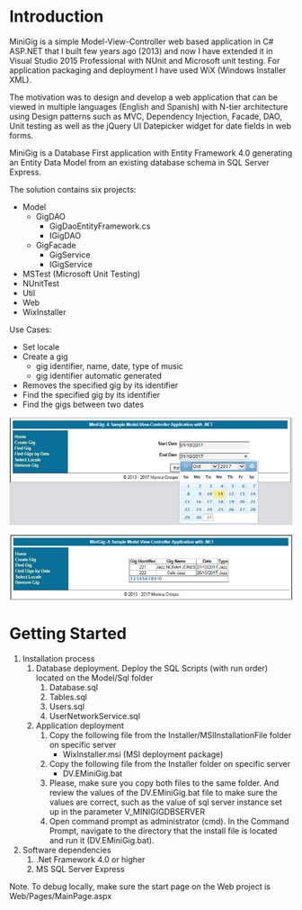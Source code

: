 # Introduction
MiniGig is a simple Model-View-Controller web based application in C# ASP.NET that I built few years ago (2013) and now I have extended it in Visual Studio 2015 Professional with NUnit and Microsoft unit testing. For application packaging and deployment I have used WiX (Windows Installer XML).

The motivation was to design and develop a web application that can be viewed in multiple languages (English and Spanish)
with N-tier architecture using Design patterns such as MVC, Dependency Injection, Facade, DAO, Unit testing as well as the jQuery UI Datepicker widget for date fields in web forms.

MiniGig is a Database First application with Entity Framework 4.0 generating an Entity Data Model from an existing database schema in SQL Server Express.

The solution contains six projects:
*  Model
    * GigDAO
        * GigDaoEntityFramework.cs
        * IGigDAO
    * GigFacade
        * GigService
        * IGigService    
*  MSTest (Microsoft Unit Testing)
*  NUnitTest
*  Util
*  Web
*  WixInstaller

Use Cases:
*   Set locale
*   Create a gig
    *   gig identifier, name, date, type of music
    *   gig identifier automatic generated
*  Removes the specified gig by its identifier
*  Find the specified gig by its identifier
*  Find the gigs between two dates 

![picture alt](https://github.com/monicacrespo/MiniGig-ASP.NET/blob/master/Web/Images/FindGigsByDate.JPG)

![picture alt](https://github.com/monicacrespo/MiniGig-ASP.NET/blob/master/Web/Images/ResultsGigsByDate.JPG)

# Getting Started
1.	Installation process
    1. Database deployment. Deploy the SQL Scripts (with run order) located on the Model/Sql folder
        1. Database.sql 
        2. Tables.sql 
        3. Users.sql 
        4. UserNetworkService.sql
    2. Application deployment
       1. Copy the following file from the Installer/MSIInstallationFile folder on specific server
            * WixInstaller.msi (MSI deployment package)
       2. Copy the following file from the Installer folder on specific server
            * DV.EMiniGig.bat
       3. Please, make sure you copy both files to the same folder. And review the values of the DV.EMiniGig.bat file to make sure the values are correct, such as the value of sql server instance set up in the parameter V_MINIGIGDBSERVER
       4. Open command prompt as administrator (cmd). In the Command Prompt, navigate to the directory that the install file is located and run it (DV.EMiniGig.bat).
2.	Software dependencies    
    1. .Net Framework 4.0 or higher
    2.  MS SQL Server Express
    
Note. To debug locally, make sure the start page on the Web project is Web/Pages/MainPage.aspx

